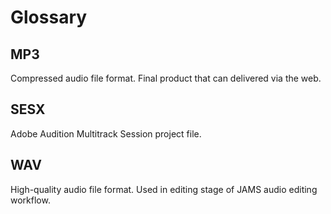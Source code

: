 # Glossary

## MP3

Compressed audio file format. Final product that can delivered via the web.

## SESX

Adobe Audition Multitrack Session project file.

## WAV

High-quality audio file format. Used in editing stage of JAMS audio editing workflow.

